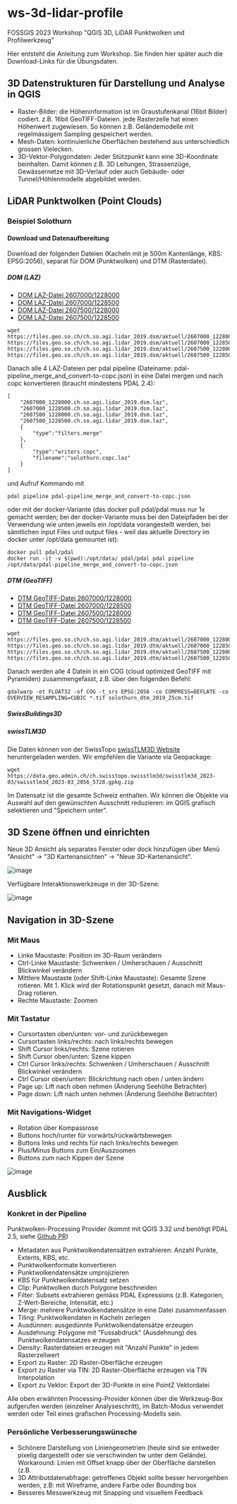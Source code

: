 # ws-3d-lidar-profile
FOSSGIS 2023 Workshop "QGIS 3D, LiDAR Punktwolken und Profilwerkzeug"

Hier entsteht die Anleitung zum Workshop. Sie finden hier später auch die Download-Links für die Übungsdaten.

## 3D Datenstrukturen für Darstellung und Analyse in QGIS

* Raster-Bilder: die  Höheninformation ist im Graustufenkanal (16bit Bilder) codiert. z.B. 16bit GeoTIFF-Dateien. jede Rasterzelle hat einen Höhenwert zugewiesen. So können z.B. Geländemodelle mit regelmässigem Sampling gespeichert werden.
* Mesh-Daten: kontinuierliche Oberflächen bestehend aus unterschiedlich grossen Vielecken. 
* 3D-Vektor-Polygondaten: Jeder Stützpunkt kann eine 3D-Koordinate beinhalten. Damit können z.B. 3D Leitungen, Strassenzüge, Gewässernetze mit 3D-Verlauf oder auch Gebäude- oder Tunnel/Höhlenmodelle abgebildet werden.

## LiDAR Punktwolken (Point Clouds)

### Beispiel Solothurn

#### Download und Datenaufbereitung
Download der folgenden Dateien (Kacheln mit je 500m Kantenlänge, KBS: EPSG:2056), separat für DOM (Punktwolken) und DTM (Rasterdatei).

##### DOM (LAZ)

* [DOM LAZ-Datei 2607000/1228000](https://files.geo.so.ch/ch.so.agi.lidar_2019.dsm/aktuell/2607000_1228000.ch.so.agi.lidar_2019.dsm.laz)
* [DOM LAZ-Datei 2607000/1228500](https://files.geo.so.ch/ch.so.agi.lidar_2019.dsm/aktuell/2607000_1228500.ch.so.agi.lidar_2019.dsm.laz)
* [DOM LAZ-Datei 2607500/1228000](https://files.geo.so.ch/ch.so.agi.lidar_2019.dsm/aktuell/2607500_1228000.ch.so.agi.lidar_2019.dsm.laz)
* [DOM LAZ-Datei 2607500/1228500](https://files.geo.so.ch/ch.so.agi.lidar_2019.dsm/aktuell/2607500_1228500.ch.so.agi.lidar_2019.dsm.laz)

```
wget https://files.geo.so.ch/ch.so.agi.lidar_2019.dsm/aktuell/2607000_1228000.ch.so.agi.lidar_2019.dsm.laz https://files.geo.so.ch/ch.so.agi.lidar_2019.dsm/aktuell/2607000_1228500.ch.so.agi.lidar_2019.dsm.laz https://files.geo.so.ch/ch.so.agi.lidar_2019.dsm/aktuell/2607500_1228000.ch.so.agi.lidar_2019.dsm.laz https://files.geo.so.ch/ch.so.agi.lidar_2019.dsm/aktuell/2607500_1228500.ch.so.agi.lidar_2019.dsm.laz

```
Danach alle 4 LAZ-Dateien per pdal pipeline (Dateiname: pdal-pipeline_merge_and_convert-to-copc.json) in eine Datei mergen und nach copc konvertieren (braucht mindestens PDAL 2.4):
```
[
    "2607000_1228000.ch.so.agi.lidar_2019.dsm.laz",
    "2607000_1228500.ch.so.agi.lidar_2019.dsm.laz",
    "2607500_1228000.ch.so.agi.lidar_2019.dsm.laz",
    "2607500_1228500.ch.so.agi.lidar_2019.dsm.laz",
    {
        "type":"filters.merge"
    },
    {
        "type":"writers.copc",
        "filename":"solothurn.copc.laz"
    }
]
```

und Aufruf Kommando mit

```
pdal pipeline pdal-pipeline_merge_and_convert-to-copc.json
```

oder mit der docker-Variante (das docker pull pdal/pdal muss nur 1x gemacht werden; bei der docker-Variante muss bei den Dateipfaden bei der Verwendung wie unten jeweils ein /opt/data vorangestellt werden, bei sämtlichen input Files und output files - weil das aktuelle Directory im docker unter /opt/data gemountet ist):

```
docker pull pdal/pdal
docker run -it -v $(pwd):/opt/data/ pdal/pdal pdal pipeline /opt/data/pdal-pipeline_merge_and_convert-to-copc.json
```


##### DTM (GeoTIFF)

* [DTM GeoTIFF-Datei 2607000/1228000](https://files.geo.so.ch/ch.so.agi.lidar_2019.dtm/aktuell/2607000_1228000.ch.so.agi.lidar_2019.dtm.tif)
* [DTM GeoTIFF-Datei 2607000/1228500](https://files.geo.so.ch/ch.so.agi.lidar_2019.dtm/aktuell/2607000_1228500.ch.so.agi.lidar_2019.dtm.tif)
* [DTM GeoTIFF-Datei 2607500/1228000](https://files.geo.so.ch/ch.so.agi.lidar_2019.dtm/aktuell/2607500_1228000.ch.so.agi.lidar_2019.dtm.tif)
* [DTM GeoTIFF-Datei 2607500/1228500](https://files.geo.so.ch/ch.so.agi.lidar_2019.dtm/aktuell/2607500_1228500.ch.so.agi.lidar_2019.dtm.tif)

```
wget https://files.geo.so.ch/ch.so.agi.lidar_2019.dtm/aktuell/2607000_1228000.ch.so.agi.lidar_2019.dtm.tif https://files.geo.so.ch/ch.so.agi.lidar_2019.dtm/aktuell/2607000_1228500.ch.so.agi.lidar_2019.dtm.tif https://files.geo.so.ch/ch.so.agi.lidar_2019.dtm/aktuell/2607500_1228000.ch.so.agi.lidar_2019.dtm.tif https://files.geo.so.ch/ch.so.agi.lidar_2019.dtm/aktuell/2607500_1228500.ch.so.agi.lidar_2019.dtm.tif 
```

Danach werden alle 4 Datein in ein COG (cloud optimized GeoTIFF mit Pyramiden) zusammengefasst, z.B. über den folgenden Befehl:

```
gdalwarp -ot FLOAT32 -of COG -t_srs EPSG:2056 -co COMPRESS=DEFLATE -co OVERVIEW_RESAMPLING=CUBIC *.tif solothurn_dtm_2019_25cm.tif
```

##### SwissBuildings3D


##### swissTLM3D
Die Daten können von der SwissTopo [swissTLM3D Website](https://www.swisstopo.admin.ch/de/geodata/landscape/tlm3d.html#download) heruntergeladen werden. Wir empfehlen die Variante via Geopackage:

```
wget https://data.geo.admin.ch/ch.swisstopo.swisstlm3d/swisstlm3d_2023-03/swisstlm3d_2023-03_2056_5728.gpkg.zip
```

Im Datensatz ist die gesamte Schweiz enthalten. Wir können die Objekte via Auswahl auf den gewünschten Ausschnitt reduzieren: im QGIS grafisch selektieren und "Speichern unter".


## 3D Szene öffnen und einrichten
Neue 3D Ansicht als separates Fenster oder dock hinzufügen über Menü "Ansicht" → "3D Kartenansichten" → "Neue 3D-Kartenansicht".

![image](https://user-images.githubusercontent.com/884476/224544908-b1e6b7f8-8475-492e-83c9-bb7047ba026a.png)

Verfügbare Interaktionswerkzeuge in der 3D-Szene:

![image](https://user-images.githubusercontent.com/884476/224545483-3af8bee9-4e20-4db0-8676-6b8e1c3acb87.png)


## Navigation in 3D-Szene

### Mit Maus
* Linke Maustaste: Position im 3D-Raum verändern
* Ctrl-Linke Maustaste: Schwenken / Umherschauen / Ausschnitt Blickwinkel verändern
* Mittlere Maustaste (oder Shift-Linke Maustaste): Gesamte Szene rotieren. Mit 1. Klick wird der Rotationspunkt gesetzt, danach mit Maus-Drag rotieren.
* Rechte Maustaste: Zoomen

### Mit Tastatur
* Cursortasten oben/unten: vor- und zurückbewegen
* Cursortasten links/rechts: nach links/rechts bewegen
* Shift Cursor links/rechts: Szene rotieren
* Shift Cursor oben/unten: Szene kippen
* Ctrl Cursor links/rechts: Schwenken / Umherschauen / Ausschnitt Blickwinkel verändern
* Ctrl Cursor oben/unten: Blickrichtung nach oben / unten ändern
* Page up: Lift nach oben nehmen (Änderung Seehöhe Betrachter)
* Page down: Lift nach unten nehmen (Änderung Seehöhe Betrachter)

### Mit Navigations-Widget
* Rotation über Kompassrose
* Buttons hoch/runter für vorwärts/rückwärtsbewegen
* Buttons links und rechts für nach links/rechts bewegen
* Plus/Minus Buttons zum Ein/Auszoomen
* Buttons zum nach Kippen der Szene

![image](https://user-images.githubusercontent.com/884476/224546406-c54decda-6b73-4350-80df-4a590217fc79.png)


## Ausblick

### Konkret in der Pipeline
Punktwolken-Processing Provider (kommt mit QGIS 3.32 und benötigt PDAL 2.5, siehe [Github PR](https://github.com/qgis/QGIS/pull/52182))
* Metadaten aus Punktwolkendatensätzen extrahieren: Anzahl Punkte, Extents, KBS, etc.
* Punktwolkenformate konvertieren
* Punktwolkendatensätze umprojizieren
* KBS für Punktwolkendatensatz setzen
* Clip: Punktwolken durch Polygone beschneiden
* Filter: Subsets extrahieren gemäss PDAL Expressions (z.B. Kategorien, Z-Wert-Bereiche, Intensität, etc.)
* Merge: mehrere Punktwolkendatensätze in eine Datei zusammenfassen
* Tiling: Punktwolkendaten in Kacheln zerlegen
* Ausdünnen: ausgedünnte Punktwolkendatensätze erzeugen
* Ausdehnung: Polygone mit "Fussabdruck" (Ausdehnung) des Punktwolkendatensatzes erzeugen
* Density: Rasterdateien erzeugen mit "Anzahl Punkte" in jedem Rasterzellwert
* Export zu Raster: 2D Raster-Oberfläche erzeugen
* Export zu Raster via TIN: 2D Raster-Oberfläche erzeugen via TIN Interpolation
* Export zu Vektor: Export der 3D-Punkte in eine PointZ Vektordatei

Alle oben erwähnten Processing-Provider können über die Werkzeug-Box aufgerufen werden (einzelner Analyseschritt), im Batch-Modus verwendet werden oder Teil eines grafischen Processing-Modells sein.

### Persönliche Verbesserungswünsche
* Schönere Darstellung von Liniengeometrien (heute sind sie entweder pixelig dargestellt oder sie verschwinden tw unter dem Gelände). Workaround: Linien mit Offset knapp über der Oberfläche darstellen (z.B. 
* 3D Attributdatenabfrage: getroffenes Objekt sollte besser hervorgehben werden, z.B: mit Wireframe, andere Farbe oder Bounding box
* Besseres Messwerkzeug mit Snapping und visuellem Feedback

